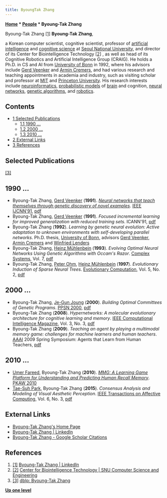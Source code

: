 ```yaml
---
title: ByoungTak Zhang
---
```

**[Home](Home "Home") * [People](People "People") * Byoung-Tak Zhang**

[](https://www.linkedin.com/in/byoung-tak-zhang-a30a6546) Byoung-Tak Zhang <a id="cite-note-1" href="#cite-ref-1">[1]</a>
**Byoung-Tak Zhang**,

a Korean computer scientist, cognitive scientist, professor of [artificial intelligence](Artificial_Intelligence "Artificial Intelligence") and [cognitive science](Cognition "Cognition") at [Seoul National University](https://en.wikipedia.org/wiki/Seoul_National_University), and director of its Center for Biointelligence Technology <a id="cite-note-2" href="#cite-ref-2">[2]</a> , as well as head of its Cognitive Robotics and Artificial Intelligence Group (CRAIG). He holds a Ph.D. in CS and AI from [University of Bonn](https://en.wikipedia.org/wiki/University_of_Bonn) in 1992, where his advisors include [Gerd Veenker](Gerd_Veenker "Gerd Veenker") and [Armin Cremers](Mathematician#ABCremers "Mathematician"), and had various research and teaching appointments in academia and industry, such as visiting scholar and professor at [MIT](Massachusetts_Institute_of_Technology "Massachusetts Institute of Technology") and [Princeton University](https://en.wikipedia.org/wiki/Princeton_University). His research interests include [neuroinformatics](https://en.wikipedia.org/wiki/Neuroinformatics), [probabilistic models](https://en.wikipedia.org/wiki/Statistical_model) of [brain](https://en.wikipedia.org/wiki/Brain) and cognition, [neural networks](Neural_Networks "Neural Networks"), [genetic algorithms](Genetic_Programming#GeneticAlgorithm "Genetic Programming"), and [robotics](https://en.wikipedia.org/wiki/Robotics).

## Contents

- [1 Selected Publications](#selected-publications)
  - [1.1 1990 ...](#1990-...)
  - [1.2 2000 ...](#2000-...)
  - [1.3 2010 ...](#2010-...)
- [2 External Links](#external-links)
- [3 References](#references)

## Selected Publications

<a id="cite-note-3" href="#cite-ref-3">[3]</a>

## 1990 ...

- Byoung-Tak Zhang, [Gerd Veenker](Gerd_Veenker "Gerd Veenker") (**1991**). *[Neural networks that teach themselves through genetic discovery of novel examples](http://ieeexplore.ieee.org/xpl/login.jsp?tp=&arnumber=170480&url=http%3A%2F%2Fieeexplore.ieee.org%2Fxpls%2Fabs_all.jsp%3Farnumber%3D170480)*. [IEEE IJCNN'91](http://ieeexplore.ieee.org/xpl/conhome.jsp?punumber=1000500), [pdf](https://bi.snu.ac.kr/Publications/Conferences/International/IJCNN91.pdf)
- Byoung-Tak Zhang, [Gerd Veenker](Gerd_Veenker "Gerd Veenker") (**1991**). *Focused incremental learning for improved generalization with reduced training sets*. ICANN'91, [pdf](https://bi.snu.ac.kr/Publications/Conferences/International/ICANN'91.pdf)
- Byoung-Tak Zhang (**1992**). *Learning by genetic neural evolution: Active adaptation to unknown environments with self-developing parallel networks*. Ph.D. thesis, [University of Bonn](https://en.wikipedia.org/wiki/University_of_Bonn), advisors [Gerd Veenker](Gerd_Veenker "Gerd Veenker"), [Armin Cremers](Mathematician#ABCremers "Mathematician") and [Winfried Lenders](http://dblp.uni-trier.de/pers/hd/l/Lenders:Winfried)
- Byoung-Tak Zhang, [Heinz Mühlenbein](Mathematician#HMuehlenbein "Mathematician") (**1993**). *Evolving Optimal Neural Networks Using Genetic Algorithms with Occam's Razor*. [Complex Systems](<https://en.wikipedia.org/wiki/Complex_Systems_(journal)>), Vol. 7, [pdf](http://www.complex-systems.com/pdf/07-3-2.pdf)
- Byoung-Tak Zhang, [Peter Ohm](http://dblp.uni-trier.de/pers/hd/o/Ohm:Peter), [Heinz Mühlenbein](Mathematician#HMuehlenbein "Mathematician") (**1997**). *Evolutionary Induction of Sparse Neural Trees*. [Evolutionary Computation](<https://en.wikipedia.org/wiki/Evolutionary_Computation_(journal)>), Vol. 5, No. 2, [pdf](https://bi.snu.ac.kr/Publications/Journals/International/ECJ%201997%20Zhang.pdf)

## 2000 ...

- Byoung-Tak Zhang, [Je-Gun Joung](http://dblp.uni-trier.de/pers/hd/j/Joung:Je=Gun) (**2000**). *Building Optimal Committees of Genetic Programs*. [PPSN 2000](http://dblp.uni-trier.de/db/conf/ppsn/ppsn2000.html#ZhangJ00), [pdf](https://bi.snu.ac.kr/Publications/Journals/International/PPSN2000_JGJoung.pdf)
- Byoung-Tak Zhang (**2008**). *Hypernetworks: A molecular evolutionary architecture for cognitive learning and memory*. [IEEE Computational Intelligence Magazine](IEEE "IEEE"), Vol. 3, No. 3, [pdf](https://bi.snu.ac.kr/Publications/Journals/International/IEEE_Comp_Int_3_Zhang.pdf)
- Byoung-Tak Zhang (**2009**). *Teaching an agent by playing a multimodal memory game: challenges for machine learners and human teachers*. [AAAI](AAAI "AAAI") 2009 Spring Symposium: Agents that Learn from Human Teachers, [pdf](https://bi.snu.ac.kr/Publications/Conferences/International/AAAI_SS09_LFH_Zhang.pdf)

## 2010 ...

- [Umer Fareed](http://dblp.uni-trier.de/pers/hd/f/Fareed:Umer), Byoung-Tak Zhang (**2010**). *[MMG: A Learning Game Platform for Understanding and Predicting Human Recall Memory](http://link.springer.com/chapter/10.1007%2F978-3-642-15037-1_25)*. [PKAW 2010](http://dblp.uni-trier.de/db/conf/pkaw/pkaw2010.html#FareedZ10)
- [Tae-Suh Park](http://dblp.uni-trier.de/pers/hd/p/Park:Tae=Suh), Byoung-Tak Zhang (**2015**). *Consensus Analysis and Modeling of Visual Aesthetic Perception*. [IEEE Transactions on Affective Computing](IEEE#TACOM "IEEE"), Vol. 6, No. 3, [pdf](https://bi.snu.ac.kr/Publications/Journals/International/IEEE_TAC_2015_TSPark.pdf)

## External Links

- [Byoung-Tak Zhang's Home Page](https://bi.snu.ac.kr/~btzhang/)
- [Byoung-Tak Zhang | LinkedIn](https://www.linkedin.com/in/byoung-tak-zhang-a30a6546)
- [Byoung-Tak Zhang - Google Scholar Citations](https://scholar.google.com/citations?user=sYTUOu8AAAAJ&hl=en)

## References

1. <a id="cite-ref-1" href="#cite-note-1">[1]</a> [Byoung-Tak Zhang | LinkedIn](https://www.linkedin.com/in/byoung-tak-zhang-a30a6546)
1. <a id="cite-ref-2" href="#cite-note-2">[2]</a> [Center for Biointelligence Technology | SNU Computer Science and Engineering](http://cse.snu.ac.kr/en/research-center/center-for-biointelligence-technology)
1. <a id="cite-ref-3" href="#cite-note-3">[3]</a> [dblp: Byoung-Tak Zhang](http://dblp.uni-trier.de/pers/hd/z/Zhang:Byoung=Tak)

**[Up one level](People "People")**

